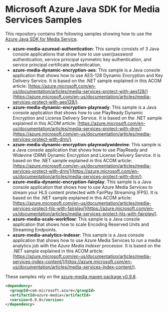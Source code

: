 # Microsoft Azure Java SDK for Media Services Samples
This repository contains the following samples showing how to use the [Azure Java SDK for Media Service](https://github.com/Azure/azure-sdk-for-java/tree/0.9/services/azure-media).

* **azure-media-azuread-authentication**: This sample consists of 3 Java console applications that show how to use user/password authentication, service principal symmetric key authentication, and service principal certificate authentication.
* **azure-media-dynamic-encryption-aes**: This sample is a Java console application that shows how to use AES-128 Dynamic Encryption and Key Delivery Service. It is based on the .NET sample explained in this ACOM article: [https://azure.microsoft.com/en-us/documentation/articles/media-services-protect-with-aes128/](https://azure.microsoft.com/en-us/documentation/articles/media-services-protect-with-aes128/).
* **azure-media-dynamic-encryption-playready**: This sample is a Java console application that shows how to use PlayReady Dynamic Encryption and License Delivery Service. It is based on the .NET sample explained in this ACOM article: [https://azure.microsoft.com/en-us/documentation/articles/media-services-protect-with-drm/](https://azure.microsoft.com/en-us/documentation/articles/media-services-protect-with-drm/).
* **azure-media-dynamic-encryption-playreadywidevine**: This sample is a Java console application that shows how to use PlayReady and Widevine (DRM) Dynamic Encryption and License Delivery Service. It is based on the .NET sample explained in this ACOM article: [https://azure.microsoft.com/en-us/documentation/articles/media-services-protect-with-drm/](https://azure.microsoft.com/en-us/documentation/articles/media-services-protect-with-drm/).
* **azure-media-dynamic-encryption-fairplay**: This sample is a Java console application that shows how to use Azure Media Services to stream your HLS content protected with FairPlay Streaming (FPS). It is based on the .NET sample explained in this ACOM article: [https://azure.microsoft.com/en-us/documentation/articles/media-services-protect-hls-with-fairplay/](https://azure.microsoft.com/en-us/documentation/articles/media-services-protect-hls-with-fairplay/).
* **azure-media-scale-workflow**: This sample is a Java console application that shows how to scale Encoding Reserved Units and Streaming Endpoints.
* **azure-media-analytics-indexer**: This sample is a Java console application that shows how to use Azure Media Services to run a media analytics job with the _Azure Media Indexer_ processor. It is based on the .NET sample explained in this ACOM article: [https://azure.microsoft.com/en-us/documentation/articles/media-services-index-content/](https://azure.microsoft.com/en-us/documentation/articles/media-services-index-content/).

These samples rely on the [azure-media maven package v0.9.8](http://mvnrepository.com/artifact/com.microsoft.azure/azure-media/0.9.8).

```xml
<dependency>
  <groupId>com.microsoft.azure</groupId>
  <artifactId>azure-media</artifactId>
  <version>0.9.8</version>
</dependency>
```
